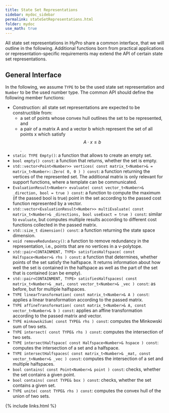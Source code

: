 ```yaml
---
title: State Set Representations
sidebar: mydoc_sidebar
permalink: stateSetRepresentations.html
folder: mydoc
use_math: true
---
```


All state set representations in HyPro share a common interface, that we will outline in the following. Additional
functions born from practical applications or representation-specific requirements may extend the API of certain state
set representations.

## General Interface

In the following, we assume `TYPE` to be the used state set representation and `Number` to be the used number type. The
common API should define the following member functions:

- Construction: all state set representations are expected to be constructible from:
    - a set of points whose convex hull outlines the set to be represented, and
    - a pair of a matrix A and a vector b which represent the set of all points x which satisfy $$ A\cdot x \leq b $$ .
- `static TYPE Empty()`: a function that allows to create an empty set.
- `bool empty() const`: a function that returns, whether the set is empty.
- `std::vector<Point<Number>> vertices( const matrix_t<Number>& = matrix_t<Number>::Zero( 0, 0 ) ) const`: a function
  returning the vertices of the represented set. The additional matrix is only relevant for support functions, where a
  template can be communicated.
- `EvaluationResult<Number> evaluate( const vector_t<Number>& _direction, bool = true ) const`: a function to compute
  the maximum (if the passed bool is true) point in the set according to the passed cost function represented by a
  vector.
- `std::vector<EvaluationResult<Number>> multiEvaluate( const matrix_t<Number>& _directions, bool useExact = true ) const`:
  similar to `evaluate`, but computes multiple results according to different cost functions collected in the passed
  matrix.
- `std::size_t dimension() const`: a function returning the state space dimension.
- `void removeRedundancy()`: a function to remove redundancy in the representation, i.e., points that are no vertices in
  a v-polytope.
- `std::pair<CONTAINMENT, TYPE> satisfiesHalfspace( const Halfspace<Number>& rhs ) const`: a function that determines,
  whether points of the set satisfy the halfspace. It returns information about how well the set is contained in the
  halfspace as well as the part of the set that is contained (can be empty).
- `std::pair<CONTAINMENT, TYPE> satisfiesHalfspaces( const matrix_t<Number>& _mat, const vector_t<Number>& _vec ) const`:
  as before, but for multiple halfspaces.
- `TYPE linearTransformation( const matrix_t<Number>& A ) const`: applies a linear transformation according to the
  passed matrix.
- `TYPE affineTransformation( const matrix_t<Number>& A, const vector_t<Number>& b ) const`: applies an affine
  transformation according to the passed matrix and vector.
- `TYPE minkowskiSum( const TYPE& rhs ) const`: computes the Minkowski sum of two sets.
- `TYPE intersect( const TYPE& rhs ) const`: computes the intersection of two sets.
- `TYPE intersectHalfspace( const Halfspace<Number>& hspace ) const`: computes the intersection of a set and a
  halfspace.
- `TYPE intersectHalfspaces( const matrix_t<Number>& _mat, const vector_t<Number>& _vec ) const`: computes the
  intersection of a set and multiple halfspaces.
- `bool contains( const Point<Number>& point ) const`: checks, whether the set contains a given point.
- `bool contains( const TYPE& box ) const`: checks, whether the set contains a given set.
- `TYPE unite( const TYPE& rhs ) const`: computes the convex hull of the union of two sets.

{% include links.html %}

